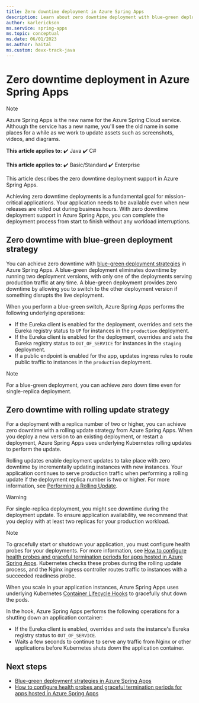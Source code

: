 ```yaml
---
title: Zero downtime deployment in Azure Spring Apps
description: Learn about zero downtime deployment with blue-green deployment strategies in Azure Spring Apps.
author: karlerickson
ms.service: spring-apps
ms.topic: conceptual
ms.date: 06/01/2023
ms.author: haital
ms.custom: devx-track-java
---
```


# Zero downtime deployment in Azure Spring Apps

> [!NOTE]
> Azure Spring Apps is the new name for the Azure Spring Cloud service. Although the service has a new name, you'll see the old name in some places for a while as we work to update assets such as screenshots, videos, and diagrams.

**This article applies to:** ✔️ Java ✔️ C#

**This article applies to:** ✔️ Basic/Standard ✔️ Enterprise

This article describes the zero downtime deployment support in Azure Spring Apps.

Achieving zero downtime deployments is a fundamental goal for mission-critical applications. Your application needs to be available even when new releases are rolled out during business hours. With zero downtime deployment support in Azure Spring Apps, you can complete the deployment process from start to finish without any workload interruptions.

## Zero downtime with blue-green deployment strategy

You can achieve zero downtime with [blue-green deployment strategies](concepts-blue-green-deployment-strategies.md) in Azure Spring Apps.
A blue-green deployment eliminates downtime by running two deployment versions, with only one of the deployments serving production traffic at any time. A blue-green deployment provides zero downtime by allowing you to switch to the other deployment version if something disrupts the live deployment.

When you perform a blue-green switch, Azure Spring Apps performs the following underlying operations:

- If the Eureka client is enabled for the deployment, overrides and sets the Eureka registry status to `UP` for instances in the `production` deployment.
- If the Eureka client is enabled for the deployment, overrides and sets the Eureka registry status to `OUT_OF_SERVICE` for instances in the `staging` deployment.
- If a public endpoint is enabled for the app, updates ingress rules to route public traffic to instances in the `production` deployment.

> [!NOTE]
> For a blue-green deployment, you can achieve zero down time even for single-replica deployment.

## Zero downtime with rolling update strategy

For a deployment with a replica number of two or higher, you can achieve zero downtime with a rolling update strategy from Azure Spring Apps. When you deploy a new version to an existing deployment, or restart a deployment, Azure Spring Apps uses underlying Kubernetes rolling updates to perform the update.

Rolling updates enable deployment updates to take place with zero downtime by incrementally updating instances with new instances. Your application continues to serve production traffic when performing a rolling update if the deployment replica number is two or higher. For more information, see [Performing a Rolling Update](https://kubernetes.io/docs/tutorials/kubernetes-basics/update/update-intro/).

> [!WARNING]
> For single-replica deployment, you might see downtime during the deployment update. To ensure application availability, we recommend that you deploy with at least two replicas for your production workload.

> [!NOTE]
> To gracefully start or shutdown your application, you must configure health probes for your deployments. For more information, see [How to configure health probes and graceful termination periods for apps hosted in Azure Spring Apps](./how-to-configure-health-probes-graceful-termination.md). Kubernetes checks these probes during the rolling update process, and the Nginx ingress controller routes traffic to instances with a succeeded readiness probe.

When you scale in your application instances, Azure Spring Apps uses underlying Kubernetes [Container Lifecycle Hooks](https://kubernetes.io/docs/concepts/containers/container-lifecycle-hooks/) to gracefully shut down the pods.

In the hook, Azure Spring Apps performs the following operations for a shutting down an application container:

- If the Eureka client is enabled, overrides and sets the instance's Eureka registry status to `OUT_OF_SERVICE`.
- Waits a few seconds to continue to serve any traffic from Nginx or other applications before Kubernetes shuts down the application container.

## Next steps

- [Blue-green deployment strategies in Azure Spring Apps](concepts-blue-green-deployment-strategies.md)
- [How to configure health probes and graceful termination periods for apps hosted in Azure Spring Apps](how-to-configure-health-probes-graceful-termination.md)
